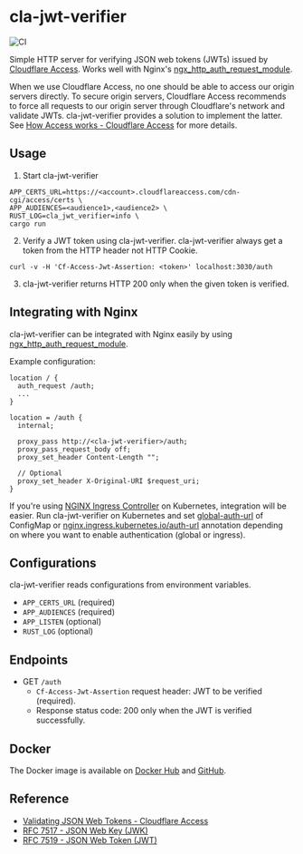 # cla-jwt-verifier
![CI](https://github.com/ymyzk/cla-jwt-verifier/workflows/CI/badge.svg)

Simple HTTP server for verifying JSON web tokens (JWTs) issued by [Cloudflare Access](https://teams.cloudflare.com/access/).
Works well with Nginx's [ngx_http_auth_request_module](http://nginx.org/en/docs/http/ngx_http_auth_request_module.html).

When we use Cloudflare Access, no one should be able to access our origin servers directly.
To secure origin servers, Cloudflare Access recommends to force all requests to our origin server through Cloudflare's network and validate JWTs.
cla-jwt-verifier provides a solution to implement the latter.
See [How Access works - Cloudflare Access](https://developers.cloudflare.com/access/about/how-access-works/) for more details.

## Usage
1. Start cla-jwt-verifier
```shell
APP_CERTS_URL=https://<account>.cloudflareaccess.com/cdn-cgi/access/certs \
APP_AUDIENCES=<audience1>,<audience2> \
RUST_LOG=cla_jwt_verifier=info \
cargo run
```
2. Verify a JWT token using cla-jwt-verifier. cla-jwt-verifier always get a token from the HTTP header not HTTP Cookie.
```shell
curl -v -H 'Cf-Access-Jwt-Assertion: <token>' localhost:3030/auth
```
3. cla-jwt-verifier returns HTTP 200 only when the given token is verified.

## Integrating with Nginx
cla-jwt-verifier can be integrated with Nginx easily by using [ngx_http_auth_request_module](http://nginx.org/en/docs/http/ngx_http_auth_request_module.html).

Example configuration:
```
location / {
  auth_request /auth;
  ...
}

location = /auth {
  internal;

  proxy_pass http://<cla-jwt-verifier>/auth;
  proxy_pass_request_body off;
  proxy_set_header Content-Length "";

  // Optional
  proxy_set_header X-Original-URI $request_uri;
}
```

If you're using [NGINX Ingress Controller](https://kubernetes.github.io/ingress-nginx/) on Kubernetes, integration will be easier.
Run cla-jwt-verifier on Kubernetes and set [global-auth-url](https://kubernetes.github.io/ingress-nginx/user-guide/nginx-configuration/configmap/#global-auth-url) of ConfigMap or [nginx.ingress.kubernetes.io/auth-url](https://kubernetes.github.io/ingress-nginx/user-guide/nginx-configuration/annotations/#external-authentication) annotation depending on where you want to enable authentication (global or ingress).

## Configurations
cla-jwt-verifier reads configurations from environment variables.

- `APP_CERTS_URL` (required)
- `APP_AUDIENCES` (required)
- `APP_LISTEN` (optional)
- `RUST_LOG` (optional)

## Endpoints
- GET `/auth`
  - `Cf-Access-Jwt-Assertion` request header: JWT to be verified (required).
  - Response status code: 200 only when the JWT is verified successfully.

## Docker
The Docker image is available on [Docker Hub](https://hub.docker.com/repository/docker/ymyzk/cla-jwt-verifier) and
[GitHub](https://github.com/users/ymyzk/packages/container/package/cla-jwt-verifier).

## Reference
- [Validating JSON Web Tokens - Cloudflare Access](https://developers.cloudflare.com/access/setting-up-access/validate-jwt-tokens/)
- [RFC 7517 - JSON Web Key (JWK)](https://tools.ietf.org/html/rfc7517)
- [RFC 7519 - JSON Web Token (JWT)](https://tools.ietf.org/html/rfc7519)
